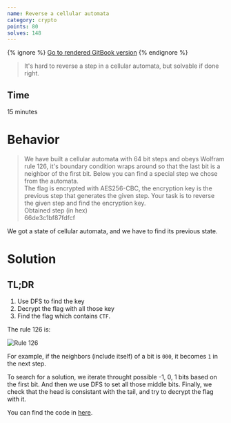 ```yaml
---
name: Reverse a cellular automata
category: crypto
points: 80
solves: 148
---
```


{% ignore %}
[Go to rendered GitBook version](https://sasdf.cf/ctf/)
{% endignore %}

> It's hard to reverse a step in a cellular automata, but solvable if done right.


## Time
15 minutes  


# Behavior
> We have built a cellular automata with 64 bit steps and obeys Wolfram rule 126,
> it's boundary condition wraps around so that the last bit is a neighbor of the first bit.
> Below you can find a special step we chose from the automata.  
> The flag is encrypted with AES256-CBC,
> the encryption key is the previous step that generates the given step.
> Your task is to reverse the given step and find the encryption key.  
> Obtained step (in hex)  
> 66de3c1bf87fdfcf

We got a state of cellular automata, and we have to find its previous state.


# Solution
## TL;DR
1. Use DFS to find the key
2. Decrypt the flag with all those key
3. Find the flag which contains `CTF`.

The rule 126 is:

![Rule 126](http://mathworld.wolfram.com/images/eps-gif/ElementaryCARule126_1200.gif)

For example, if the neighbors (include itself) of a bit is `000`,
it becomes `1` in the next step.

To search for a solution,
we iterate throught possible -1, 0, 1 bits based on the first bit.
And then we use DFS to set all those middle bits.
Finally, we check that the head is consistant with the tail,
and try to decrypt the flag with it.

You can find the code in [here]([_files/code]).
